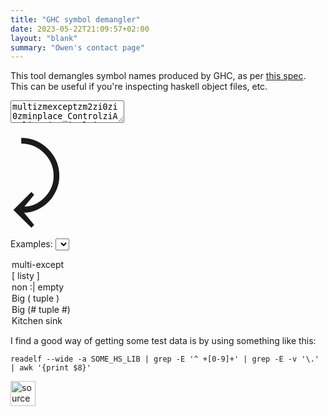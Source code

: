 ```yaml
---
title: "GHC symbol demangler"
date: 2023-05-22T21:09:57+02:00
layout: "blank"
summary: "Owen's contact page"
---
```


This tool demangles symbol names produced by GHC, as per [this spec](https://gitlab.haskell.org/ghc/ghc/-/wikis/commentary/compiler/symbol-names).
This can be useful if you're inspecting haskell object files, etc.

<div class="demangle-ghc io-tool">
  <div class="tool-input-container">
    <textarea id="ghc-input" class="tool-input">multizmexceptzm2zi0zi0zminplace_ControlziApplicativeziMultiExcept_zdtczqSuccess3_bytes</textarea>
  </div>
  <div class="tool-output-container">
    <div id="ghc-output" class="tool-output"></div>
  </div>
  <div class="tool-arrow" style="font-size: 140px">&#10552;</div>
</div>

Examples: <select id="demangle-ghc-examples">
  <option value="multizmexceptzm2zi0zi0zminplace_ControlziApplicativeziMultiExcept_zdtczqSuccess3_bytes">multi-except</option>
  <option value="ghczmprim_GHCziTypes_ZMZN_closure">[ listy ]</option>
  <option value="base_GHCziBase_ZCzb_con_info">non :| empty</option>
  <option value="ghczmprim_GHCziTupleziPrim_Z10T_con_info">Big ( tuple )</option>
  <option value="ghczmprim_GHCziTupleziPrim_Z10H_con_info">Big (# tuple #)</option>
  <option value="abcdefghijklmnopqrstuvwxyzz\nABCDEFGHIJKLMNOPQRSTUVWXYZZ\nz03bbU z03a0U\nz127Uz1e17Uz13dUz139Uz153Uz1e88Uz1feUz17fUz1e39Uz111U\nza zb zc zd ze zg zh zi zl zm zn zp zq zr zs zt zu zv\nZL ZR ZM ZN ZC\nZ0T Z3T\nZ1H Z3H\nZ9H">Kitchen sink</option>
</select>

I find a good way of getting some test data is by using something like this:

```
readelf --wide -a SOME_HS_LIB | grep -E '^ +[0-9]+' | grep -E -v '\.' | awk '{print $8}'
```

[<img height="40px" src="/img/github-d.svg" alt="source code">](https://github.com/414owen/demangle-ghc)

<script src="https://414owen.github.io/demangle-ghc/demangle.js"></script>
